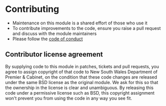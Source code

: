 # Contributing

- Maintenance on this module is a shared effort of those who use it
- To contribute improvements to the code, ensure you raise a pull request and discuss with the module maintainers
- Please follow the [code of conduct](./code-of-conduct.md)


## Contributor license agreement

By supplying code to this module in patches, tickets and pull requests, you agree to assign copyright
of that code to New South Wales Department of Premier & Cabinet, on the condition that these code changes are released under the same BSD license as the original module. We ask for this so that the ownership in the license is clear
and unambiguous. By releasing this code under a permissive license such as BSD, this copyright assignment
won't prevent you from using the code in any way you see fit.
